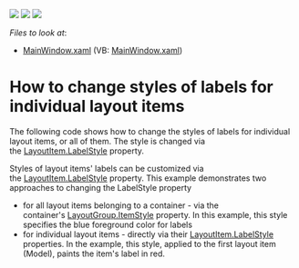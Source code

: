 <!-- default badges list -->
![](https://img.shields.io/endpoint?url=https://codecentral.devexpress.com/api/v1/VersionRange/128654133/10.1.4%2B)
[![](https://img.shields.io/badge/Open_in_DevExpress_Support_Center-FF7200?style=flat-square&logo=DevExpress&logoColor=white)](https://supportcenter.devexpress.com/ticket/details/E2258)
[![](https://img.shields.io/badge/📖_How_to_use_DevExpress_Examples-e9f6fc?style=flat-square)](https://docs.devexpress.com/GeneralInformation/403183)
<!-- default badges end -->
<!-- default file list -->
*Files to look at*:

* [MainWindow.xaml](./CS/LabelStyle/MainWindow.xaml) (VB: [MainWindow.xaml](./VB/LabelStyle/MainWindow.xaml))
<!-- default file list end -->
# How to change styles of labels for individual layout items


<p>The following code shows how to change the styles of labels for individual layout items, or all of them. The style is changed via the <a href="https://documentation.devexpress.com/#WPF/DevExpressXpfLayoutControlLayoutItem_LabelStyletopic">LayoutItem.LabelStyle</a> property.</p>
<p>Styles of layout items' labels can be customized via the <a href="https://documentation.devexpress.com/#WPF/DevExpressXpfLayoutControlLayoutItem_LabelStyletopic">LayoutItem.LabelStyle</a> property. This example demonstrates two approaches to changing the LabelStyle property

* for all layout items belonging to a container - via the container's <a href="https://documentation.devexpress.com/#WPF/DevExpressXpfLayoutControlLayoutGroup_ItemStyletopic">LayoutGroup.ItemStyle</a> property. In this example, this style specifies the blue foreground color for labels
* for individual layout items - directly via their <a href="https://documentation.devexpress.com/#WPF/DevExpressXpfLayoutControlLayoutItem_LabelStyletopic">LayoutItem.LabelStyle</a> properties. In the example, this style, applied to the first layout item (Model), paints the item's label in red.</p>

<br/>



